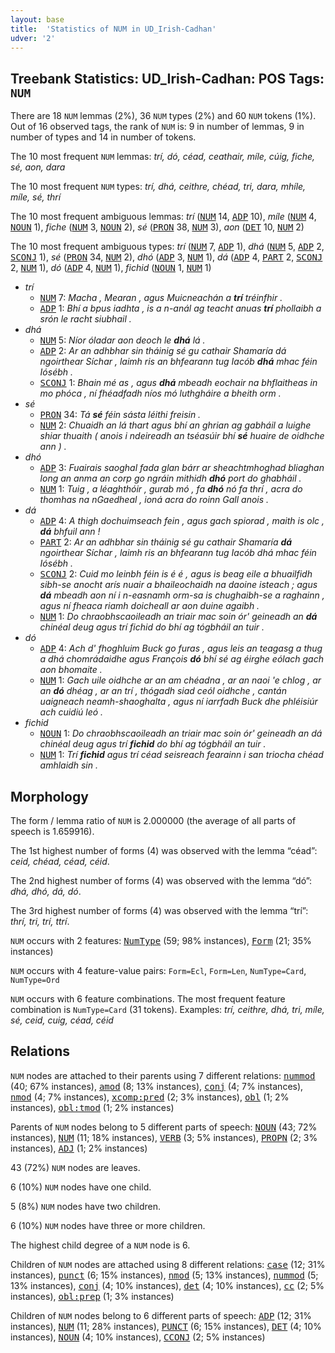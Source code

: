```yaml
---
layout: base
title:  'Statistics of NUM in UD_Irish-Cadhan'
udver: '2'
---
```


## Treebank Statistics: UD_Irish-Cadhan: POS Tags: `NUM`

There are 18 `NUM` lemmas (2%), 36 `NUM` types (2%) and 60 `NUM` tokens (1%).
Out of 16 observed tags, the rank of `NUM` is: 9 in number of lemmas, 9 in number of types and 14 in number of tokens.

The 10 most frequent `NUM` lemmas: <em>trí, dó, céad, ceathair, míle, cúig, fiche, sé, aon, dara</em>

The 10 most frequent `NUM` types:  <em>trí, dhá, ceithre, chéad, tri, dara, mhíle, míle, sé, thrí</em>

The 10 most frequent ambiguous lemmas: <em>trí</em> (<tt><a href="ga_cadhan-pos-NUM.html">NUM</a></tt> 14, <tt><a href="ga_cadhan-pos-ADP.html">ADP</a></tt> 10), <em>míle</em> (<tt><a href="ga_cadhan-pos-NUM.html">NUM</a></tt> 4, <tt><a href="ga_cadhan-pos-NOUN.html">NOUN</a></tt> 1), <em>fiche</em> (<tt><a href="ga_cadhan-pos-NUM.html">NUM</a></tt> 3, <tt><a href="ga_cadhan-pos-NOUN.html">NOUN</a></tt> 2), <em>sé</em> (<tt><a href="ga_cadhan-pos-PRON.html">PRON</a></tt> 38, <tt><a href="ga_cadhan-pos-NUM.html">NUM</a></tt> 3), <em>aon</em> (<tt><a href="ga_cadhan-pos-DET.html">DET</a></tt> 10, <tt><a href="ga_cadhan-pos-NUM.html">NUM</a></tt> 2)

The 10 most frequent ambiguous types:  <em>trí</em> (<tt><a href="ga_cadhan-pos-NUM.html">NUM</a></tt> 7, <tt><a href="ga_cadhan-pos-ADP.html">ADP</a></tt> 1), <em>dhá</em> (<tt><a href="ga_cadhan-pos-NUM.html">NUM</a></tt> 5, <tt><a href="ga_cadhan-pos-ADP.html">ADP</a></tt> 2, <tt><a href="ga_cadhan-pos-SCONJ.html">SCONJ</a></tt> 1), <em>sé</em> (<tt><a href="ga_cadhan-pos-PRON.html">PRON</a></tt> 34, <tt><a href="ga_cadhan-pos-NUM.html">NUM</a></tt> 2), <em>dhó</em> (<tt><a href="ga_cadhan-pos-ADP.html">ADP</a></tt> 3, <tt><a href="ga_cadhan-pos-NUM.html">NUM</a></tt> 1), <em>dá</em> (<tt><a href="ga_cadhan-pos-ADP.html">ADP</a></tt> 4, <tt><a href="ga_cadhan-pos-PART.html">PART</a></tt> 2, <tt><a href="ga_cadhan-pos-SCONJ.html">SCONJ</a></tt> 2, <tt><a href="ga_cadhan-pos-NUM.html">NUM</a></tt> 1), <em>dó</em> (<tt><a href="ga_cadhan-pos-ADP.html">ADP</a></tt> 4, <tt><a href="ga_cadhan-pos-NUM.html">NUM</a></tt> 1), <em>fichid</em> (<tt><a href="ga_cadhan-pos-NOUN.html">NOUN</a></tt> 1, <tt><a href="ga_cadhan-pos-NUM.html">NUM</a></tt> 1)


* <em>trí</em>
  * <tt><a href="ga_cadhan-pos-NUM.html">NUM</a></tt> 7: <em>Macha , Mearan , agus Muicneachán a <b>trí</b> tréinfhir .</em>
  * <tt><a href="ga_cadhan-pos-ADP.html">ADP</a></tt> 1: <em>Bhí a bpus iadhta , is a n-anál ag teacht anuas <b>trí</b> phollaibh a srón le racht siubhail .</em>
* <em>dhá</em>
  * <tt><a href="ga_cadhan-pos-NUM.html">NUM</a></tt> 5: <em>Níor óladar aon deoch le <b>dhá</b> lá .</em>
  * <tt><a href="ga_cadhan-pos-ADP.html">ADP</a></tt> 2: <em>Ar an adhbhar sin tháinig sé gu cathair Shamaría dá ngoirthear Síchar , laimh ris an bhfearann tug Iacób <b>dhá</b> mhac féin Iósébh .</em>
  * <tt><a href="ga_cadhan-pos-SCONJ.html">SCONJ</a></tt> 1: <em>Bhain mé as , agus <b>dhá</b> mbeadh eochair na bhflaitheas in mo phóca , ní fhéadfadh níos mó luthgháire a bheith orm .</em>
* <em>sé</em>
  * <tt><a href="ga_cadhan-pos-PRON.html">PRON</a></tt> 34: <em>Tá <b>sé</b> féin sásta léithi freisin .</em>
  * <tt><a href="ga_cadhan-pos-NUM.html">NUM</a></tt> 2: <em>Chuaidh an lá thart agus bhí an ghrian ag gabháil a luighe shiar thuaith ( anois i ndeireadh an tséasúir bhí <b>sé</b> huaire de oidhche ann ) .</em>
* <em>dhó</em>
  * <tt><a href="ga_cadhan-pos-ADP.html">ADP</a></tt> 3: <em>Fuairais saoghal fada glan bárr ar sheachtmhoghad bliaghan long an anma an corp go ngráin mithidh <b>dhó</b> port do ghabháil .</em>
  * <tt><a href="ga_cadhan-pos-NUM.html">NUM</a></tt> 1: <em>Tuig , a léaghthóir , gurab mó , fa <b>dhó</b> nó fa thrí , acra do thomhas na nGaedheal , ioná acra do roinn Gall anois .</em>
* <em>dá</em>
  * <tt><a href="ga_cadhan-pos-ADP.html">ADP</a></tt> 4: <em>A thigh dochuimseach fein , agus gach spiorad , maith is olc , <b>dá</b> bhfuil ann !</em>
  * <tt><a href="ga_cadhan-pos-PART.html">PART</a></tt> 2: <em>Ar an adhbhar sin tháinig sé gu cathair Shamaría <b>dá</b> ngoirthear Síchar , laimh ris an bhfearann tug Iacób dhá mhac féin Iósébh .</em>
  * <tt><a href="ga_cadhan-pos-SCONJ.html">SCONJ</a></tt> 2: <em>Cuid mo leinbh féin is é é , agus is beag eile a bhuailfidh sibh-se anocht arís nuair a bhaileochaidh na daoine isteach ; agus <b>dá</b> mbeadh aon ní i n-easnamh orm-sa is chughaibh-se a raghainn , agus ní fheaca riamh doicheall ar aon duine agaibh .</em>
  * <tt><a href="ga_cadhan-pos-NUM.html">NUM</a></tt> 1: <em>Do chraobhscaoileadh an triair mac soin ór' geineadh an <b>dá</b> chinéal deug agus trí fichid do bhí ag tógbháil an tuir .</em>
* <em>dó</em>
  * <tt><a href="ga_cadhan-pos-ADP.html">ADP</a></tt> 4: <em>Ach d' fhoghluim Buck go furas , agus leis an teagasg a thug a dhá chomrádaidhe agus François <b>dó</b> bhí sé ag éirghe eólach gach aon bhomaite .</em>
  * <tt><a href="ga_cadhan-pos-NUM.html">NUM</a></tt> 1: <em>Gach uile oidhche ar an am chéadna , ar an naoi 'e chlog , ar an <b>dó</b> dhéag , ar an trí , thógadh siad ceól oidhche , cantán uaigneach neamh-shaoghalta , agus ní iarrfadh Buck dhe phléisiúr ach cuidiú leó .</em>
* <em>fichid</em>
  * <tt><a href="ga_cadhan-pos-NOUN.html">NOUN</a></tt> 1: <em>Do chraobhscaoileadh an triair mac soin ór' geineadh an dá chinéal deug agus trí <b>fichid</b> do bhí ag tógbháil an tuir .</em>
  * <tt><a href="ga_cadhan-pos-NUM.html">NUM</a></tt> 1: <em>Trí <b>fichid</b> agus trí céad seisreach fearainn i san triocha chéad amhlaidh sin .</em>

## Morphology

The form / lemma ratio of `NUM` is 2.000000 (the average of all parts of speech is 1.659916).

The 1st highest number of forms (4) was observed with the lemma “céad”: <em>ceid, chéad, céad, céid</em>.

The 2nd highest number of forms (4) was observed with the lemma “dó”: <em>dhá, dhó, dá, dó</em>.

The 3rd highest number of forms (4) was observed with the lemma “trí”: <em>thrí, tri, trí, ttrí</em>.

`NUM` occurs with 2 features: <tt><a href="ga_cadhan-feat-NumType.html">NumType</a></tt> (59; 98% instances), <tt><a href="ga_cadhan-feat-Form.html">Form</a></tt> (21; 35% instances)

`NUM` occurs with 4 feature-value pairs: `Form=Ecl`, `Form=Len`, `NumType=Card`, `NumType=Ord`

`NUM` occurs with 6 feature combinations.
The most frequent feature combination is `NumType=Card` (31 tokens).
Examples: <em>trí, ceithre, dhá, tri, míle, sé, ceid, cuig, céad, céid</em>


## Relations

`NUM` nodes are attached to their parents using 7 different relations: <tt><a href="ga_cadhan-dep-nummod.html">nummod</a></tt> (40; 67% instances), <tt><a href="ga_cadhan-dep-amod.html">amod</a></tt> (8; 13% instances), <tt><a href="ga_cadhan-dep-conj.html">conj</a></tt> (4; 7% instances), <tt><a href="ga_cadhan-dep-nmod.html">nmod</a></tt> (4; 7% instances), <tt><a href="ga_cadhan-dep-xcomp-pred.html">xcomp:pred</a></tt> (2; 3% instances), <tt><a href="ga_cadhan-dep-obl.html">obl</a></tt> (1; 2% instances), <tt><a href="ga_cadhan-dep-obl-tmod.html">obl:tmod</a></tt> (1; 2% instances)

Parents of `NUM` nodes belong to 5 different parts of speech: <tt><a href="ga_cadhan-pos-NOUN.html">NOUN</a></tt> (43; 72% instances), <tt><a href="ga_cadhan-pos-NUM.html">NUM</a></tt> (11; 18% instances), <tt><a href="ga_cadhan-pos-VERB.html">VERB</a></tt> (3; 5% instances), <tt><a href="ga_cadhan-pos-PROPN.html">PROPN</a></tt> (2; 3% instances), <tt><a href="ga_cadhan-pos-ADJ.html">ADJ</a></tt> (1; 2% instances)

43 (72%) `NUM` nodes are leaves.

6 (10%) `NUM` nodes have one child.

5 (8%) `NUM` nodes have two children.

6 (10%) `NUM` nodes have three or more children.

The highest child degree of a `NUM` node is 6.

Children of `NUM` nodes are attached using 8 different relations: <tt><a href="ga_cadhan-dep-case.html">case</a></tt> (12; 31% instances), <tt><a href="ga_cadhan-dep-punct.html">punct</a></tt> (6; 15% instances), <tt><a href="ga_cadhan-dep-nmod.html">nmod</a></tt> (5; 13% instances), <tt><a href="ga_cadhan-dep-nummod.html">nummod</a></tt> (5; 13% instances), <tt><a href="ga_cadhan-dep-conj.html">conj</a></tt> (4; 10% instances), <tt><a href="ga_cadhan-dep-det.html">det</a></tt> (4; 10% instances), <tt><a href="ga_cadhan-dep-cc.html">cc</a></tt> (2; 5% instances), <tt><a href="ga_cadhan-dep-obl-prep.html">obl:prep</a></tt> (1; 3% instances)

Children of `NUM` nodes belong to 6 different parts of speech: <tt><a href="ga_cadhan-pos-ADP.html">ADP</a></tt> (12; 31% instances), <tt><a href="ga_cadhan-pos-NUM.html">NUM</a></tt> (11; 28% instances), <tt><a href="ga_cadhan-pos-PUNCT.html">PUNCT</a></tt> (6; 15% instances), <tt><a href="ga_cadhan-pos-DET.html">DET</a></tt> (4; 10% instances), <tt><a href="ga_cadhan-pos-NOUN.html">NOUN</a></tt> (4; 10% instances), <tt><a href="ga_cadhan-pos-CCONJ.html">CCONJ</a></tt> (2; 5% instances)

